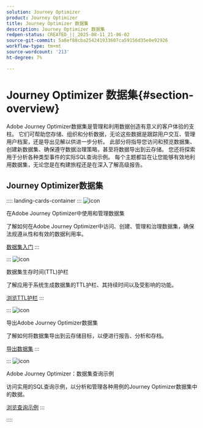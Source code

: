 ```yaml
---
solution: Journey Optimizer
product: Journey Optimizer
title: Journey Optimizer 数据集
description: Journey Optimizer 数据集
redpen-status: CREATED_||_2025-08-11_21-06-02
source-git-commit: 5a8ef88cba254241933607ca59156d35e0e92926
workflow-type: tm+mt
source-wordcount: '213'
ht-degree: 7%

---
```



# Journey Optimizer 数据集{#section-overview}

Adobe Journey Optimizer数据集是管理和利用数据创造有意义的客户体验的支柱。 它们可帮助您存储、组织和分析数据，无论这些数据是跟踪用户交互、管理用户档案，还是导出见解以供进一步分析。 此部分将指导您访问和预览数据集、创建新数据集、确保遵守数据治理策略，甚至将数据导出到云存储。 您还将探索用于分析各种类型事件的实际SQL查询示例。 每个主题都旨在让您能够有效地利用数据集，无论您是在构建旅程还是在深入了解高级报告。

## Journey Optimizer数据集

:::: landing-cards-container
:::
![icon](https://cdn.experienceleague.adobe.com/icons/circle-play.svg?lang=zh-Hans)

在Adobe Journey Optimizer中使用和管理数据集

了解如何在Adobe Journey Optimizer中访问、创建、管理和治理数据集，确保法规遵从性和有效的数据利用率。

[数据集入门](../using/data/get-started-datasets.md)
:::

:::
![icon](https://cdn.experienceleague.adobe.com/icons/shield-halved.svg?lang=zh-Hans)

数据集生存时间(TTL)护栏

了解应用于系统生成数据集的TTL护栏、其持续时间以及受影响的功能。

[浏览TTL护栏](../using/data/datasets-ttl.md)
:::

:::
![icon](https://cdn.experienceleague.adobe.com/icons/list-check.svg?lang=zh-Hans)

导出Adobe Journey Optimizer数据集

了解如何将数据集导出到云存储目标，以便进行报告、分析和存档。

[导出数据集](../using/data/export-datasets.md)
:::

:::
![icon](https://cdn.experienceleague.adobe.com/icons/code-branch.svg?lang=zh-Hans)

Adobe Journey Optimizer：数据集查询示例

访问实用的SQL查询示例，以分析和管理各种用例的Journey Optimizer数据集中的数据。

[浏览查询示例](../using/data/datasets-query-examples.md)
:::

::::
